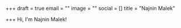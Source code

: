 +++
draft = true
email = ""
image = ""
social = []
title = "Najnin Malek"

+++
Hi, I'm Najnin Malek!